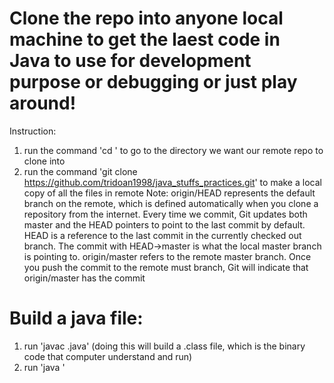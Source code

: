 # Clone the repo into anyone local machine to get the laest code in Java to use for development purpose or debugging or just play around!
Instruction:
1. run the command 'cd <directory>' to go to the directory we want our remote repo to clone into
2. run the command 'git clone https://github.com/tridoan1998/java_stuffs_practices.git' to make a local copy of all the files in remote
Note: origin/HEAD represents the default branch on the remote, which is defined automatically when you clone a repository from the internet.
Every time we commit, Git updates both master and the HEAD pointers to point to the last commit by default.
HEAD is a reference to the last commit in the currently checked out branch. The commit with HEAD->master is what the local master branch is pointing to. origin/master refers to the remote master branch. Once you push the commit to the remote must branch, Git will indicate that origin/master has the commit

# Build a java file:
1. run 'javac <filename>.java' (doing this will build a .class file, which is the binary code that computer understand and run)
2. run 'java <filename>'


